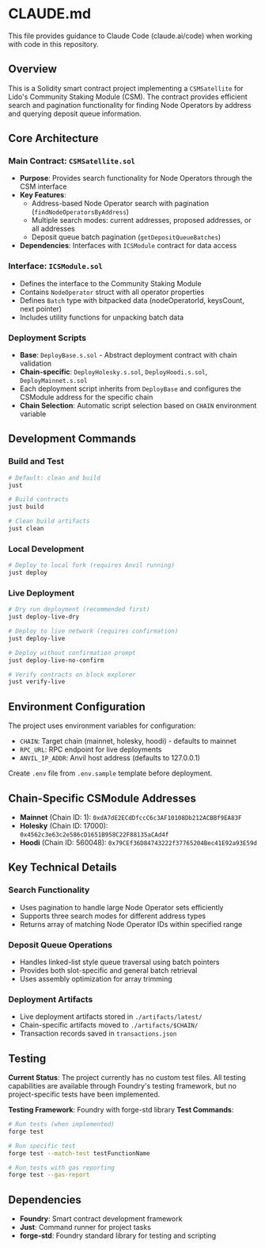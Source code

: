 # CLAUDE.md

This file provides guidance to Claude Code (claude.ai/code) when working with code in this repository.

## Overview

This is a Solidity smart contract project implementing a `CSMSatellite` for Lido's Community Staking Module (CSM). The contract provides efficient search and pagination functionality for finding Node Operators by address and querying deposit queue information.

## Core Architecture

### Main Contract: `CSMSatellite.sol`
- **Purpose**: Provides search functionality for Node Operators through the CSM interface
- **Key Features**:
  - Address-based Node Operator search with pagination (`findNodeOperatorsByAddress`)
  - Multiple search modes: current addresses, proposed addresses, or all addresses
  - Deposit queue batch pagination (`getDepositQueueBatches`)
- **Dependencies**: Interfaces with `ICSModule` contract for data access

### Interface: `ICSModule.sol`
- Defines the interface to the Community Staking Module
- Contains `NodeOperator` struct with all operator properties
- Defines `Batch` type with bitpacked data (nodeOperatorId, keysCount, next pointer)
- Includes utility functions for unpacking batch data

### Deployment Scripts
- **Base**: `DeployBase.s.sol` - Abstract deployment contract with chain validation
- **Chain-specific**: `DeployHolesky.s.sol`, `DeployHoodi.s.sol`, `DeployMainnet.s.sol`
- Each deployment script inherits from `DeployBase` and configures the CSModule address for the specific chain
- **Chain Selection**: Automatic script selection based on `CHAIN` environment variable

## Development Commands

### Build and Test
```bash
# Default: clean and build
just

# Build contracts
just build

# Clean build artifacts
just clean
```

### Local Development
```bash
# Deploy to local fork (requires Anvil running)
just deploy
```

### Live Deployment
```bash
# Dry run deployment (recommended first)
just deploy-live-dry

# Deploy to live network (requires confirmation)
just deploy-live

# Deploy without confirmation prompt
just deploy-live-no-confirm

# Verify contracts on block explorer
just verify-live
```

## Environment Configuration

The project uses environment variables for configuration:
- `CHAIN`: Target chain (mainnet, holesky, hoodi) - defaults to mainnet
- `RPC_URL`: RPC endpoint for live deployments
- `ANVIL_IP_ADDR`: Anvil host address (defaults to 127.0.0.1)

Create `.env` file from `.env.sample` template before deployment.

## Chain-Specific CSModule Addresses

- **Mainnet** (Chain ID: 1): `0xdA7dE2ECdDfccC6c3AF10108Db212ACBBf9EA83F`
- **Holesky** (Chain ID: 17000): `0x4562c3e63c2e586cD1651B958C22F88135aCAd4f`
- **Hoodi** (Chain ID: 560048): `0x79CEf36D84743222f37765204Bec41E92a93E59d`

## Key Technical Details

### Search Functionality
- Uses pagination to handle large Node Operator sets efficiently
- Supports three search modes for different address types
- Returns array of matching Node Operator IDs within specified range

### Deposit Queue Operations
- Handles linked-list style queue traversal using batch pointers
- Provides both slot-specific and general batch retrieval
- Uses assembly optimization for array trimming

### Deployment Artifacts
- Live deployment artifacts stored in `./artifacts/latest/`
- Chain-specific artifacts moved to `./artifacts/$CHAIN/`
- Transaction records saved in `transactions.json`

## Testing

**Current Status**: The project currently has no custom test files. All testing capabilities are available through Foundry's testing framework, but no project-specific tests have been implemented.

**Testing Framework**: Foundry with forge-std library
**Test Commands**:
```bash
# Run tests (when implemented)
forge test

# Run specific test
forge test --match-test testFunctionName

# Run tests with gas reporting
forge test --gas-report
```

## Dependencies

- **Foundry**: Smart contract development framework
- **Just**: Command runner for project tasks
- **forge-std**: Foundry standard library for testing and scripting
